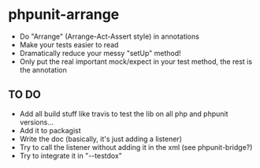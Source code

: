 # phpunit-arrange

* Do "Arrange" (Arrange-Act-Assert style) in annotations
* Make your tests easier to read
* Dramatically reduce your messy "setUp" method!
* Only put the real important mock/expect in your test method, the rest is the annotation


## TO DO

* Add all build stuff like travis to test the lib on all php and phpunit versions...
* Add it to packagist
* Write the doc (basically, it's just adding a listener)
* Try to call the listener without adding it in the xml (see phpunit-bridge?)
* Try to integrate it in "--testdox"